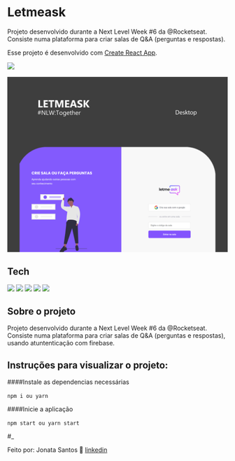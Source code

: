 # Letmeask

Projeto desenvolvido durante a Next Level Week #6 da @Rocketseat. Consiste numa plataforma para criar salas de Q&A (perguntas e respostas).

Esse projeto é desenvolvido com [Create React App](https://github.com/facebook/create-react-app).

![](https://camo.githubusercontent.com/45d862ef64a7b27d57a2c0f741e005d2664bf4099a4fa4a7af23a7483f3f4376/68747470733a2f2f696d672e736869656c64732e696f2f7374617469632f76313f6c6162656c3d6c6963656e7365266d6573736167653d4d495426636f6c6f723d383235374535266c6162656c436f6c6f723d303030303030)

![Capa](https://raw.githubusercontent.com/jonatafsa/letmeask-nlw-6/main/src/assets/img/capa.png "Capa")

## Tech
<img src="https://firebase.google.com/downloads/brand-guidelines/PNG/logo-standard.png" width="130">
<img src="https://logos-download.com/wp-content/uploads/2016/09/React_logo_wordmark.png" width="110">
<img src="https://upload.wikimedia.org/wikipedia/commons/thumb/1/10/CSS3_and_HTML5_logos_and_wordmarks.svg/1200px-CSS3_and_HTML5_logos_and_wordmarks.svg.png" width="70">
<img src="https://fiqueemcasa.nic.ifrn.edu.br/img/servicos/rock.png" width="150">
<img src="https://i.pinimg.com/originals/c3/8e/e8/c38ee8475ee7f3680f706c56c3a1194c.png" width="140">


## Sobre o projeto

Projeto desenvolvido durante a Next Level Week #6 da @Rocketseat. Consiste numa plataforma para criar salas de Q&A (perguntas e respostas), usando atuntenticação com firebase.

## Instruções para visualizar o projeto:

####Instale as dependencias necessárias

`npm i ou yarn`
    
####Inicie a aplicação

`npm start ou yarn start`



#_

Feito por:  Jonata Santos 👋  [linkedin](www.linkedin.com/in/jonata-santos-fsa "linkedin")
